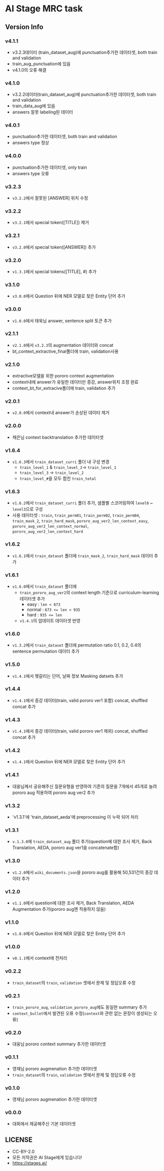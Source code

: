 # AI Stage MRC task

## Version Info

### v4.1.1
- v3.2.3데이터 (train_dataset_aug)에 punctuation추가한 데이터셋, both train and validation
- train_aug_punctuation에 있음
- v4.1.0의 오류 해결

### v4.1.0
- v3.2.2데이터(train_dataset_aug)에 punctuation추가한 데이터셋, both train and validation
- train_data_aug에 있음
- answers 잘못 labeling된 데이터

### v4.0.1
- punctuation추가한 데이터셋, both train and validation
- answers type 정상

### v4.0.0
- punctuation추가한 데이터셋, only train 
- answers type 오류

### v3.2.3
- `v3.2.2`에서 잘못된 [ANSWER] 위치 수정

### v3.2.2
- `v3.2.1`에서 special token([TITLE]) 제거

### v3.2.1
- `v3.2.0`에서 special token([ANSWER]) 추가

### v3.2.0
- `v1.3.1`에서 special tokens([TITLE], #) 추가

### v3.1.0
- `v3.0.0`에서 Question 뒤에 NER 모델로 찾은 Entity 단어 추가

### v3.0.0
- `v1.0.0`에서 태욱님 answer, sentence split 토큰 추가

### v2.1.1
- `v2.1.0`에서 `v3.2.3`의 augmentation 데이터와 concat
- bt_context_extractive_final폴더에 train, validation사용

### v2.1.0
- extractive모델을 위한 pororo context augmentation
- context내에 answer가 유일한 데이터만 증강, answer위치 조정 완료
- context_bt_for_extracive폴더에 train, validation 추가

### v2.0.1
- `v2.0.0`에서 context내 answer가 손상된 데이터 제거

### v2.0.0
- 채은님 context backtranslation 추가한 데이터셋

### v1.6.4
- `v1.6.3`에서 `train_dataset_curri` 폴더 내 구성 변경
  - `train_level_1` & `train_level_2`-> `train_level_1`
  - `train_level_3` -> `train_level_2`
  - `train_level_#`을 모두 합친 `train_total`

### v1.6.3
- `v1.6.2`에서 `train_dataset_curri` 폴더 추가, 샘플별 스코어링하여 `level0` ~ `level3`으로 구성
- 사용 데이터셋 : `train`, `train_perm01`, `train_perm02`, `train_perm04`, `train_mask_2`, `train_hard_mask`, `pororo_aug_ver2_len_context_easy`,  `pororo_aug_ver2_len_context_normal`, `pororo_aug_ver2_len_context_hard`

### v1.6.2
- `v1.6.1`에서 `train_dataset` 폴더에 `train_mask_2`, `train_hard_mask` 데이터 추가

### v1.6.1
- `v1.6.0`에서 `train_dataset` 폴더에
  - `train_pororo_aug_ver2`의 context length 기준으로 curriculum-learning 데이터셋 추가
    - easy : `len < 673`
    - normal : `673 <= len < 935`
    - hard : `935 <= len`
  - `v1.4.1`의 업데이트 데이터셋 반영

### v1.6.0
- `v1.3.2`에서 `train_dataset` 폴더에 permutation ratio 0.1, 0.2, 0.4의 sentence permutation 데이터 추가

### v1.5.0
- `v1.4.1`에서 헷갈리는 단어, 날짜 정보 Masking datsets 추가

### v1.4.4
- `v1.4.1`에서 증강 데이터(train, valid pororo ver1 포함) concat, shuffled concat 추가

### v1.4.3
- `v1.4.1`에서 증강 데이터(train, valid pororo ver1 제외) concat, shuffled concat 추가

### v1.4.2
- `v1.4.1`에서 Question 뒤에 NER 모델로 찾은 Entity 단어 추가

### v1.4.1
- 대웅님께서 공유해주신 질문유형을 반영하여 기존의 질문을 7개에서 45개로 늘려 pororo aug 적용하여 pororo aug ver2 추가

### v1.3.2
- 'v1.3.1'에 'train_dataset_aeda'에 preprocessing 이 누락 되어 처리

### v1.3.1
- `v.1.3.0`에 `train_dataset_aug` 폴더 추가(question에 대한 조사 제거, Back Translation, AEDA, pororo aug ver1을 concatenate함)

### v1.3.0
- `v1.2.0`에서 `wiki_documents.json`을 pororo aug를 활용해 50,531건의 증강 데이터 추가

### v1.2.0
- `v1.1.0`에서 question에 대한 조사 제거, Back Translation, AEDA Augmentation 추가(pororo aug엔 적용하지 않음)

### v1.1.0
- `v1.0.0`에서 Question 뒤에 NER 모델로 찾은 Entity 단어 추가

### v1.0.0
- `v0.1.1`에서 context에 전처리

### v0.2.2
- `train_dataset`의 `train`, `validation` 셋에서 문제 및 정답오류 수정

### v0.2.1
- `train_pororo_aug`, `validation_pororo_aug`에도 동일한 summary 추가
- `context_bullet`에서 발견된 오류 수정(`context`와 관련 없는 문장이 생성되는 오류)

### v0.2.0
- 대웅님 pororo context summary 추가한 데이터셋

### v0.1.1
- 영재님 pororo augmenation 추가한 데이터셋
- `train_dataset`의 `train`, `validation` 셋에서 문제 및 정답오류 수정

### v0.1.0
- 영재님 pororo augmenation 추가한 데이터셋

### v0.0.0
- 대회에서 제공해주신 기본 데이터셋

## LICENSE
- CC-BY-2.0
- 모든 저작권은 AI Stage에게 있습니다!
- https://stages.ai/
